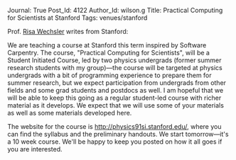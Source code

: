 Journal: True
Post_Id: 4122
Author_Id: wilson.g
Title: Practical Computing for Scientists at Stanford
Tags: venues/stanford

<p>Prof. <a href="http://risa.stanford.edu/">Risa Wechsler</a> writes from Stanford:</p>
<p>We are teaching a course at Stanford this term inspired by Software Carpentry.  The course, "Practical Computing for Scientists", will be a Student Initiated Course, led by two physics undergrads (former summer research students with my group)&mdash;the course will be targeted at physics undergrads with a bit of programming experience to prepare them for summer research, but we expect participation from undergrads from other fields and some grad students and postdocs as well.  I am hopeful that we will be able to keep this going as a regular student-led course with richer material as it develops.  We expect that we will use some of your materials as well as some materials developed here.</p>
<p>The website for the course is <a href="http://physics91si.stanford.edu/">http://physics91si.stanford.edu/</a>, where you can find the syllabus and the preliminary handouts.  We start tomorrow&mdash;it's a 10 week course.  We'll be happy to keep you posted on how it all goes if you are interested.</p>
